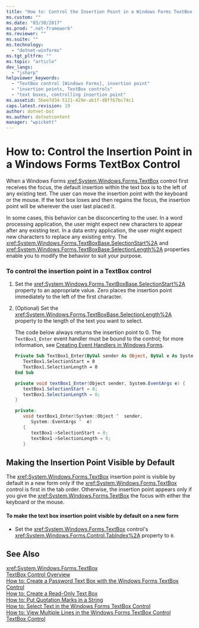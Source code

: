 ```yaml
---
title: "How to: Control the Insertion Point in a Windows Forms TextBox Control"
ms.custom: ""
ms.date: "03/30/2017"
ms.prod: ".net-framework"
ms.reviewer: ""
ms.suite: ""
ms.technology: 
  - "dotnet-winforms"
ms.tgt_pltfrm: ""
ms.topic: "article"
dev_langs: 
  - "jsharp"
helpviewer_keywords: 
  - "TextBox control [Windows Forms], insertion point"
  - "insertion points, TextBox controls"
  - "text boxes, controlling insertion point"
ms.assetid: 5bee7d34-5121-429e-ab1f-d8ff67bc74c1
caps.latest.revision: 19
author: dotnet-bot
ms.author: dotnetcontent
manager: "wpickett"
---
```

# How to: Control the Insertion Point in a Windows Forms TextBox Control
When a Windows Forms <xref:System.Windows.Forms.TextBox> control first receives the focus, the default insertion within the text box is to the left of any existing text. The user can move the insertion point with the keyboard or the mouse. If the text box loses and then regains the focus, the insertion point will be wherever the user last placed it.  
  
 In some cases, this behavior can be disconcerting to the user. In a word processing application, the user might expect new characters to appear after any existing text. In a data entry application, the user might expect new characters to replace any existing entry. The <xref:System.Windows.Forms.TextBoxBase.SelectionStart%2A> and <xref:System.Windows.Forms.TextBoxBase.SelectionLength%2A> properties enable you to modify the behavior to suit your purpose.  
  
### To control the insertion point in a TextBox control  
  
1.  Set the <xref:System.Windows.Forms.TextBoxBase.SelectionStart%2A> property to an appropriate value. Zero places the insertion point immediately to the left of the first character.  
  
2.  (Optional) Set the <xref:System.Windows.Forms.TextBoxBase.SelectionLength%2A> property to the length of the text you want to select.  
  
     The code below always returns the insertion point to 0. The `TextBox1_Enter` event handler must be bound to the control; for more information, see [Creating Event Handlers in Windows Forms](../../../../docs/framework/winforms/creating-event-handlers-in-windows-forms.md).  
  
    ```vb  
    Private Sub TextBox1_Enter(ByVal sender As Object, ByVal e As System.EventArgs) Handles TextBox1.Enter  
       TextBox1.SelectionStart = 0  
       TextBox1.SelectionLength = 0  
    End Sub  
    ```  
  
    ```csharp  
    private void textBox1_Enter(Object sender, System.EventArgs e) {  
       textBox1.SelectionStart = 0;  
       textBox1.SelectionLength = 0;  
    }  
    ```  
  
    ```cpp  
    private:  
       void textBox1_Enter(System::Object ^  sender,  
          System::EventArgs ^  e)  
       {  
          textBox1->SelectionStart = 0;  
          textBox1->SelectionLength = 0;  
       }  
    ```  
  
## Making the Insertion Point Visible by Default  
 The <xref:System.Windows.Forms.TextBox> insertion point is visible by default in a new form only if the <xref:System.Windows.Forms.TextBox> control is first in the tab order. Otherwise, the insertion point appears only if you give the <xref:System.Windows.Forms.TextBox> the focus with either the keyboard or the mouse.  
  
#### To make the text box insertion point visible by default on a new form  
  
-   Set the <xref:System.Windows.Forms.TextBox> control's <xref:System.Windows.Forms.Control.TabIndex%2A> property to `0`.  
  
## See Also  
 <xref:System.Windows.Forms.TextBox>   
 [TextBox Control Overview](../../../../docs/framework/winforms/controls/textbox-control-overview-windows-forms.md)   
 [How to: Create a Password Text Box with the Windows Forms TextBox Control](../../../../docs/framework/winforms/controls/how-to-create-a-password-text-box-with-the-windows-forms-textbox-control.md)   
 [How to: Create a Read-Only Text Box](../../../../docs/framework/winforms/controls/how-to-create-a-read-only-text-box-windows-forms.md)   
 [How to: Put Quotation Marks in a String](../../../../docs/framework/winforms/controls/how-to-put-quotation-marks-in-a-string-windows-forms.md)   
 [How to: Select Text in the Windows Forms TextBox Control](../../../../docs/framework/winforms/controls/how-to-select-text-in-the-windows-forms-textbox-control.md)   
 [How to: View Multiple Lines in the Windows Forms TextBox Control](../../../../docs/framework/winforms/controls/how-to-view-multiple-lines-in-the-windows-forms-textbox-control.md)   
 [TextBox Control](../../../../docs/framework/winforms/controls/textbox-control-windows-forms.md)
